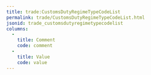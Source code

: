 ```yaml
---
title: trade:CustomsDutyRegimeTypeCodeList
permalink: trade/CustomsDutyRegimeTypeCodeList.html
jsonid: trade_customsdutyregimetypecodelist
columns:
  - 
    title: Comment
    code: comment
  - 
    title: Value
    code: value
---
```

